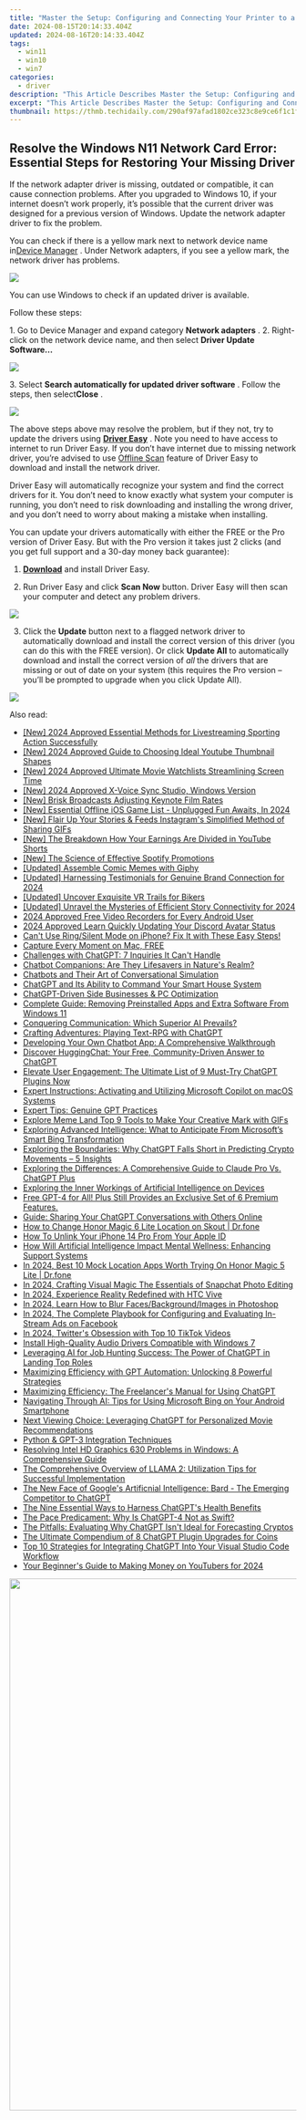 ```yaml
---
title: "Master the Setup: Configuring and Connecting Your Printer to a PC Running on Windows 10"
date: 2024-08-15T20:14:33.404Z
updated: 2024-08-16T20:14:33.404Z
tags:
  - win11
  - win10
  - win7
categories:
  - driver
description: "This Article Describes Master the Setup: Configuring and Connecting Your Printer to a PC Running on Windows 10"
excerpt: "This Article Describes Master the Setup: Configuring and Connecting Your Printer to a PC Running on Windows 10"
thumbnail: https://thmb.techidaily.com/290af97afad1802ce323c8e9ce6f1c1f031089327fdc749a381a84624fdbd2f2.jpg
---
```


## Resolve the Windows N11 Network Card Error: Essential Steps for Restoring Your Missing Driver

If the network adapter driver is missing, outdated or compatible, it can cause connection problems. After you upgraded to Windows 10, if your internet doesn’t work properly, it’s possible that the current driver was designed for a previous version of Windows. Update the network adapter driver to fix the problem.

 You can check if there is a yellow mark next to network device name in[Device Manager](https://tools.techidaily.com/drivereasy/download/) . Under Network adapters, if you see a yellow mark, the network driver has problems.

![](https://images.drivereasy.com/wp-content/uploads/2016/04/img_57148e07e069a.png)

 You can use Windows to check if an updated driver is available.

Follow these steps:

 1\. Go to Device Manager and expand category **Network adapters** .
 2\. Right-click on the network device name, and then select **Driver Update Software…**

![](https://images.drivereasy.com/wp-content/uploads/2016/04/img_5714a3bb3ee89.png)

 3\. Select **Search automatically for updated driver software** . Follow the steps, then select**Close** .

![](https://images.drivereasy.com/wp-content/uploads/2016/04/img_5714a432e52c3.png)

 The above steps above may resolve the problem, but if they not, try to update the drivers using **[Driver Easy](https://tools.techidaily.com/drivereasy/download/)**  . Note you need to have access to internet to run Driver Easy. If you don’t have internet due to missing network driver, you’re advised to use [Offline Scan](https://tools.techidaily.com/drivereasy/download/) feature of Driver Easy to download and install the network driver.

 Driver Easy will automatically recognize your system and find the correct drivers for it. You don’t need to know exactly what system your computer is running, you don’t need to risk downloading and installing the wrong driver, and you don’t need to worry about making a mistake when installing.

 You can update your drivers automatically with either the FREE or the Pro version of Driver Easy. But with the Pro version it takes just 2 clicks (and you get full support and a 30-day money back guarantee):

 1) **[Download](https://tools.techidaily.com/drivereasy/download/)**   and install Driver Easy.

 2) Run Driver Easy and click **Scan Now**   button. Driver Easy will then scan your computer and detect any problem drivers.

![](https://images.drivereasy.com/wp-content/uploads/2017/07/img_59771b808d7ee.png)

 3) Click the **Update** button next to a flagged network driver to automatically download and install the correct version of this driver (you can do this with the FREE version). Or click **Update All**  to automatically download and install the correct version of _all_   the drivers that are missing or out of date on your system (this requires the Pro version – you’ll be prompted to upgrade when you click Update All).

![](https://images.drivereasy.com/wp-content/uploads/2017/07/img_59771b796af24.jpg)

<ins class="adsbygoogle"
     style="display:block"
     data-ad-format="autorelaxed"
     data-ad-client="ca-pub-7571918770474297"
     data-ad-slot="1223367746"></ins>



<ins class="adsbygoogle"
     style="display:block"
     data-ad-client="ca-pub-7571918770474297"
     data-ad-slot="8358498916"
     data-ad-format="auto"
     data-full-width-responsive="true"></ins>

<span class="atpl-alsoreadstyle">Also read:</span>
<div><ul>
<li><a href="https://screen-video-capture.techidaily.com/new-2024-approved-essential-methods-for-livestreaming-sporting-action-successfully/"><u>[New] 2024 Approved  Essential Methods for Livestreaming Sporting Action Successfully</u></a></li>
<li><a href="https://eaxpv-info.techidaily.com/new-2024-approved-guide-to-choosing-ideal-youtube-thumbnail-shapes/"><u>[New] 2024 Approved  Guide to Choosing Ideal Youtube Thumbnail Shapes</u></a></li>
<li><a href="https://youtube-webster.techidaily.com/024-approved-ultimate-movie-watchlists-streamlining-screen-time/"><u>[New] 2024 Approved  Ultimate Movie Watchlists  Streamlining Screen Time</u></a></li>
<li><a href="https://screen-activity-recording.techidaily.com/new-2024-approved-x-voice-sync-studio-windows-version/"><u>[New] 2024 Approved  X-Voice Sync Studio, Windows Version</u></a></li>
<li><a href="https://extra-lessons.techidaily.com/new-brisk-broadcasts-adjusting-keynote-film-rates/"><u>[New] Brisk Broadcasts  Adjusting Keynote Film Rates</u></a></li>
<li><a href="https://screen-recording.techidaily.com/new-essential-offline-ios-game-list-unplugged-fun-awaits-in-2024/"><u>[New] Essential Offline iOS Game List - Unplugged Fun Awaits, In 2024</u></a></li>
<li><a href="https://instagram-video-files.techidaily.com/new-flair-up-your-stories-and-feeds-instagrams-simplified-method-of-sharing-gifs/"><u>[New] Flair Up Your Stories & Feeds  Instagram's Simplified Method of Sharing GIFs</u></a></li>
<li><a href="https://facebook-record-videos.techidaily.com/new-the-breakdown-how-your-earnings-are-divided-in-youtube-shorts/"><u>[New] The Breakdown  How Your Earnings Are Divided in YouTube Shorts</u></a></li>
<li><a href="https://some-approaches.techidaily.com/new-the-science-of-effective-spotify-promotions/"><u>[New] The Science of Effective Spotify Promotions</u></a></li>
<li><a href="https://extra-hints.techidaily.com/updated-assemble-comic-memes-with-giphy/"><u>[Updated] Assemble Comic Memes with Giphy</u></a></li>
<li><a href="https://vp-tips.techidaily.com/updated-harnessing-testimonials-for-genuine-brand-connection-for-2024/"><u>[Updated] Harnessing Testimonials for Genuine Brand Connection for 2024</u></a></li>
<li><a href="https://some-skills.techidaily.com/updated-uncover-exquisite-vr-trails-for-bikers/"><u>[Updated] Uncover Exquisite VR Trails for Bikers</u></a></li>
<li><a href="https://facebook-videos.techidaily.com/updated-unravel-the-mysteries-of-efficient-story-connectivity-for-2024/"><u>[Updated] Unravel the Mysteries of Efficient Story Connectivity for 2024</u></a></li>
<li><a href="https://screen-recording.techidaily.com/2024-approved-free-video-recorders-for-every-android-user/"><u>2024 Approved  Free Video Recorders for Every Android User</u></a></li>
<li><a href="https://discord-videos.techidaily.com/2024-approved-learn-quickly-updating-your-discord-avatar-status/"><u>2024 Approved  Learn Quickly  Updating Your Discord Avatar Status</u></a></li>
<li><a href="https://fox-that.techidaily.com/1721466200962-cant-use-ringsilent-mode-on-iphone-fix-it-with-these-easy-steps/"><u>Can't Use Ring/Silent Mode on iPhone? Fix It with These Easy Steps!</u></a></li>
<li><a href="https://screen-capture.techidaily.com/capture-every-moment-on-mac-free/"><u>Capture Every Moment on Mac, FREE</u></a></li>
<li><a href="https://tech-hub.techidaily.com/challenges-with-chatgpt-7-inquiries-it-cant-handle/"><u>Challenges with ChatGPT: 7 Inquiries It Can't Handle</u></a></li>
<li><a href="https://tech-hub.techidaily.com/chatbot-companions-are-they-lifesavers-in-natures-realm/"><u>Chatbot Companions: Are They Lifesavers in Nature's Realm?</u></a></li>
<li><a href="https://tech-hub.techidaily.com/chatbots-and-their-art-of-conversational-simulation/"><u>Chatbots and Their Art of Conversational Simulation</u></a></li>
<li><a href="https://tech-hub.techidaily.com/chatgpt-and-its-ability-to-command-your-smart-house-system/"><u>ChatGPT and Its Ability to Command Your Smart House System</u></a></li>
<li><a href="https://tech-hub.techidaily.com/chatgpt-driven-side-businesses-and-pc-optimization/"><u>ChatGPT-Driven Side Businesses & PC Optimization</u></a></li>
<li><a href="https://win-forum.techidaily.com/complete-guide-removing-preinstalled-apps-and-extra-software-from-windows-11/"><u>Complete Guide: Removing Preinstalled Apps and Extra Software From Windows 11</u></a></li>
<li><a href="https://tech-hub.techidaily.com/conquering-communication-which-superior-ai-prevails/"><u>Conquering Communication: Which Superior AI Prevails?</u></a></li>
<li><a href="https://tech-hub.techidaily.com/crafting-adventures-playing-text-rpg-with-chatgpt/"><u>Crafting Adventures: Playing Text-RPG with ChatGPT</u></a></li>
<li><a href="https://tech-hub.techidaily.com/developing-your-own-chatbot-app-a-comprehensive-walkthrough/"><u>Developing Your Own Chatbot App: A Comprehensive Walkthrough</u></a></li>
<li><a href="https://tech-hub.techidaily.com/discover-huggingchat-your-free-community-driven-answer-to-chatgpt/"><u>Discover HuggingChat: Your Free, Community-Driven Answer to ChatGPT</u></a></li>
<li><a href="https://tech-hub.techidaily.com/elevate-user-engagement-the-ultimate-list-of-9-must-try-chatgpt-plugins-now/"><u>Elevate User Engagement: The Ultimate List of 9 Must-Try ChatGPT Plugins Now</u></a></li>
<li><a href="https://tech-hub.techidaily.com/expert-instructions-activating-and-utilizing-microsoft-copilot-on-macos-systems/"><u>Expert Instructions: Activating and Utilizing Microsoft Copilot on macOS Systems</u></a></li>
<li><a href="https://tech-hub.techidaily.com/expert-tips-genuine-gpt-practices/"><u>Expert Tips: Genuine GPT Practices</u></a></li>
<li><a href="https://extra-hints.techidaily.com/explore-meme-land-top-9-tools-to-make-your-creative-mark-with-gifs/"><u>Explore Meme Land  Top 9 Tools to Make Your Creative Mark with GIFs</u></a></li>
<li><a href="https://tech-hub.techidaily.com/exploring-advanced-intelligence-what-to-anticipate-from-microsofts-smart-bing-transformation/"><u>Exploring Advanced Intelligence: What to Anticipate From Microsoft’s Smart Bing Transformation</u></a></li>
<li><a href="https://tech-hub.techidaily.com/exploring-the-boundaries-why-chatgpt-falls-short-in-predicting-crypto-movements-5-insights/"><u>Exploring the Boundaries: Why ChatGPT Falls Short in Predicting Crypto Movements – 5 Insights</u></a></li>
<li><a href="https://tech-hub.techidaily.com/exploring-the-differences-a-comprehensive-guide-to-claude-pro-vs-chatgpt-plus/"><u>Exploring the Differences: A Comprehensive Guide to Claude Pro Vs. ChatGPT Plus</u></a></li>
<li><a href="https://tech-hub.techidaily.com/exploring-the-inner-workings-of-artificial-intelligence-on-devices/"><u>Exploring the Inner Workings of Artificial Intelligence on Devices</u></a></li>
<li><a href="https://tech-hub.techidaily.com/free-gpt-4-for-all-plus-still-provides-an-exclusive-set-of-6-premium-features/"><u>Free GPT-4 for All! Plus Still Provides an Exclusive Set of 6 Premium Features.</u></a></li>
<li><a href="https://tech-hub.techidaily.com/guide-sharing-your-chatgpt-conversations-with-others-online/"><u>Guide: Sharing Your ChatGPT Conversations with Others Online</u></a></li>
<li><a href="https://location-social.techidaily.com/how-to-change-honor-magic-6-lite-location-on-skout-drfone-by-drfone-virtual-android/"><u>How to Change Honor Magic 6 Lite Location on Skout | Dr.fone</u></a></li>
<li><a href="https://apple-account.techidaily.com/how-to-unlink-your-iphone-14-pro-from-your-apple-id-by-drfone-ios/"><u>How To Unlink Your iPhone 14 Pro From Your Apple ID</u></a></li>
<li><a href="https://tech-hub.techidaily.com/how-will-artificial-intelligence-impact-mental-wellness-enhancing-support-systems/"><u>How Will Artificial Intelligence Impact Mental Wellness: Enhancing Support Systems</u></a></li>
<li><a href="https://fake-location.techidaily.com/in-2024-best-10-mock-location-apps-worth-trying-on-honor-magic-5-lite-drfone-by-drfone-virtual-android/"><u>In 2024, Best 10 Mock Location Apps Worth Trying On Honor Magic 5 Lite | Dr.fone</u></a></li>
<li><a href="https://snapchat-videos.techidaily.com/in-2024-crafting-visual-magic-the-essentials-of-snapchat-photo-editing/"><u>In 2024, Crafting Visual Magic  The Essentials of Snapchat Photo Editing</u></a></li>
<li><a href="https://some-techniques.techidaily.com/in-2024-experience-reality-redefined-with-htc-vive/"><u>In 2024, Experience Reality Redefined with HTC Vive</u></a></li>
<li><a href="https://extra-hints.techidaily.com/in-2024-learn-how-to-blur-facesbackgroundimages-in-photoshop/"><u>In 2024, Learn How to Blur Faces/Background/Images in Photoshop</u></a></li>
<li><a href="https://facebook-videos.techidaily.com/in-2024-the-complete-playbook-for-configuring-and-evaluating-in-stream-ads-on-facebook/"><u>In 2024, The Complete Playbook for Configuring and Evaluating In-Stream Ads on Facebook</u></a></li>
<li><a href="https://twitter-videos.techidaily.com/in-2024-twitters-obsession-with-top-10-tiktok-videos/"><u>In 2024, Twitter's Obsession with Top 10 TikTok Videos</u></a></li>
<li><a href="https://hardware-updates.techidaily.com/install-high-quality-audio-drivers-compatible-with-windows-7/"><u>Install High-Quality Audio Drivers Compatible with Windows 7</u></a></li>
<li><a href="https://tech-hub.techidaily.com/leveraging-ai-for-job-hunting-success-the-power-of-chatgpt-in-landing-top-roles/"><u>Leveraging AI for Job Hunting Success: The Power of ChatGPT in Landing Top Roles</u></a></li>
<li><a href="https://tech-hub.techidaily.com/maximizing-efficiency-with-gpt-automation-unlocking-8-powerful-strategies/"><u>Maximizing Efficiency with GPT Automation: Unlocking 8 Powerful Strategies</u></a></li>
<li><a href="https://tech-hub.techidaily.com/maximizing-efficiency-the-freelancers-manual-for-using-chatgpt/"><u>Maximizing Efficiency: The Freelancer's Manual for Using ChatGPT</u></a></li>
<li><a href="https://tech-hub.techidaily.com/navigating-through-ai-tips-for-using-microsoft-bing-on-your-android-smartphone/"><u>Navigating Through AI: Tips for Using Microsoft Bing on Your Android Smartphone</u></a></li>
<li><a href="https://tech-hub.techidaily.com/next-viewing-choice-leveraging-chatgpt-for-personalized-movie-recommendations/"><u>Next Viewing Choice: Leveraging ChatGPT for Personalized Movie Recommendations</u></a></li>
<li><a href="https://tech-hub.techidaily.com/python-and-gpt-3-integration-techniques/"><u>Python & GPT-3 Integration Techniques</u></a></li>
<li><a href="https://driver-download.techidaily.com/resolving-intel-hd-graphics-630-problems-in-windows-a-comprehensive-guide/"><u>Resolving Intel HD Graphics 630 Problems in Windows: A Comprehensive Guide</u></a></li>
<li><a href="https://tech-hub.techidaily.com/the-comprehensive-overview-of-llama-2-utilization-tips-for-successful-implementation/"><u>The Comprehensive Overview of LLAMA 2: Utilization Tips for Successful Implementation</u></a></li>
<li><a href="https://tech-hub.techidaily.com/the-new-face-of-googles-artificnial-intelligence-bard-the-emerging-competitor-to-chatgpt/"><u>The New Face of Google's Artificnial Intelligence: Bard - The Emerging Competitor to ChatGPT</u></a></li>
<li><a href="https://tech-hub.techidaily.com/the-nine-essential-ways-to-harness-chatgpts-health-benefits/"><u>The Nine Essential Ways to Harness ChatGPT's Health Benefits</u></a></li>
<li><a href="https://tech-hub.techidaily.com/the-pace-predicament-why-is-chatgpt-4-not-as-swift/"><u>The Pace Predicament: Why Is ChatGPT-4 Not as Swift?</u></a></li>
<li><a href="https://tech-hub.techidaily.com/the-pitfalls-evaluating-why-chatgpt-isnt-ideal-for-forecasting-cryptos/"><u>The Pitfalls: Evaluating Why ChatGPT Isn't Ideal for Forecasting Cryptos</u></a></li>
<li><a href="https://tech-hub.techidaily.com/the-ultimate-compendium-of-8-chatgpt-plugin-upgrades-for-coins/"><u>The Ultimate Compendium of 8 ChatGPT Plugin Upgrades for Coins</u></a></li>
<li><a href="https://tech-hub.techidaily.com/top-10-strategies-for-integrating-chatgpt-into-your-visual-studio-code-workflow/"><u>Top 10 Strategies for Integrating ChatGPT Into Your Visual Studio Code Workflow</u></a></li>
<li><a href="https://facebook-video-share.techidaily.com/your-beginners-guide-to-making-money-on-youtubers-for-2024/"><u>Your Beginner's Guide to Making Money on YouTubers for 2024</u></a></li>
</ul></div>

<!-- affiliate ads begin -->
<a href="https://ancheer.sjv.io/c/5597632/1657301/17326" target="_top" id="1657301"><img src="//a.impactradius-go.com/display-ad/17326-1657301" border="0" alt="" width="1920" height="933"/></a><img height="0" width="0" src="https://imp.pxf.io/i/5597632/1657301/17326" style="position:absolute;visibility:hidden;" border="0" />
<!-- affiliate ads end -->